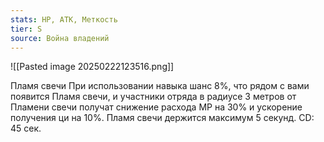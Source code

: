 ```yaml
---
stats: HP, АТК, Меткость
tier: S
source: Война владений
---
```

![[Pasted image 20250222123516.png]]

Пламя свечи
При использовании навыка шанс 8%, что рядом с вами появится Пламя свечи, и участники отряда в радиусе 3 метров от Пламени свечи получат снижение расхода MP на 30% и ускорение получения ци на 10%. Пламя свечи держится максимум 5 секунд. CD: 45 сек.